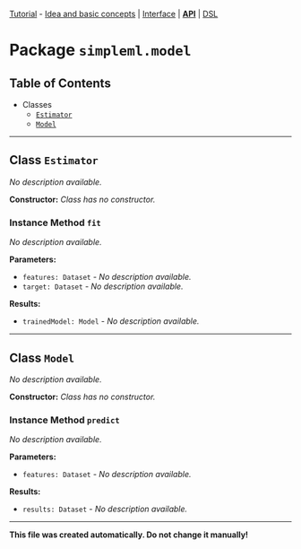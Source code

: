 
[Tutorial][tutorial] - [Idea and basic concepts][tutorial_concepts] | [Interface][tutorial_interface] | [**API**][api] | [DSL][dsl-tutorial]

[tutorial]: ../../Tutorial.md
[tutorial_concepts]: ../../Tutorial-Basic-Concepts.md
[tutorial_interface]: ../../Tutorial-The-Simple-ML-Interface.md
[api]: ./README.md
[dsl-tutorial]: ../../DSL/tutorial/README.md

# Package `simpleml.model`

## Table of Contents

* Classes
  * [`Estimator`](#class-Estimator)
  * [`Model`](#class-Model)

----------

<a name='class-Estimator'/>

## Class `Estimator`
_No description available._

**Constructor:** _Class has no constructor._

### Instance Method `fit`
_No description available._

**Parameters:**
* `features: Dataset` - _No description available._
* `target: Dataset` - _No description available._

**Results:**
* `trainedModel: Model` - _No description available._


----------

<a name='class-Model'/>

## Class `Model`
_No description available._

**Constructor:** _Class has no constructor._

### Instance Method `predict`
_No description available._

**Parameters:**
* `features: Dataset` - _No description available._

**Results:**
* `results: Dataset` - _No description available._


----------

**This file was created automatically. Do not change it manually!**
